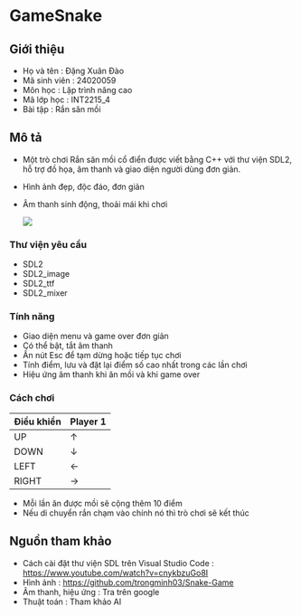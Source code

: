 # GameSnake
## Giới thiệu
+ Họ và tên : Đặng Xuân Đào
+ Mã sinh viên : 24020059
+ Môn học : Lập trình nâng cao
+ Mã lớp học : INT2215_4
+ Bài tập : Rắn săn mồi
## Mô tả
+ Một trò chơi Rắn săn mồi cổ điển được viết bằng C++ với thư viện SDL2, hỗ trợ đồ họa, âm thanh và giao diện người dùng đơn giản.
+ Hình ảnh đẹp, độc đáo, đơn giản
+ Âm thanh sinh động, thoải mái khi chơi

  ![](res/image/background_demo.png)
  
### Thư viện yêu cầu
+ SDL2
+ SDL2_image
+ SDL2_ttf
+ SDL2_mixer
### Tính năng
+ Giao diện menu và game over đơn giản
+ Có thể bật, tắt âm thanh
+ Ấn nút Esc để tạm dừng hoặc tiếp tục chơi
+ Tính điểm, lưu và đặt lại điểm số cao nhất trong các lần chơi
+ Hiệu ứng âm thanh khi ăn mồi và khi game over
### Cách chơi
| Điều khiển | Player 1 | 
|------------|----------|
| UP         |     ↑    |
| DOWN       |     ↓    |
| LEFT       |     ←    |
| RIGHT      |     →    |
+ Mỗi lần ăn được mồi sẽ cộng thêm 10 điểm
+ Nếu di chuyển rắn chạm vào chính nó thì trò chơi sẽ kết thúc
## Nguồn tham khảo
+ Cách cài đặt thư viện SDL trên Visual Studio Code : https://www.youtube.com/watch?v=cnykbzuGo8I
+ Hình ảnh : https://github.com/trongminh03/Snake-Game
+ Âm thanh, hiệu ứng : Tra trên google 
+ Thuật toán : Tham khảo AI
